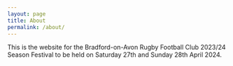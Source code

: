 ```yaml
---
layout: page
title: About
permalink: /about/
---
```


This is the website for the Bradford-on-Avon Rugby Football Club 2023/24 Season Festival to be held on Saturday 27th and Sunday 28th April 2024.
